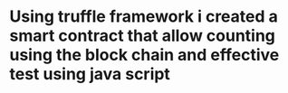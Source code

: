  # Using truffle framework i created a smart contract that allow counting using the block chain and effective test using java script 
 
